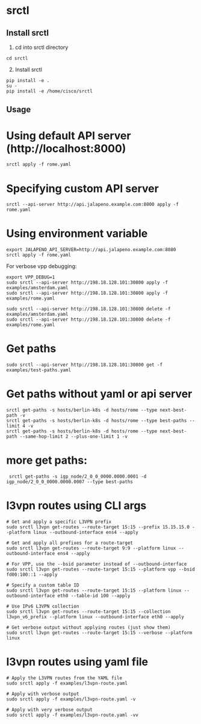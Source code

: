 # srctl

## Install srctl

1. cd into srctl directory
```
cd srctl
```

2. Install srctl
```
pip install -e .
su -
pip install -e /home/cisco/srctl
```

## Usage

# Using default API server (http://localhost:8000)
```
srctl apply -f rome.yaml
```

# Specifying custom API server

```
srctl --api-server http://api.jalapeno.example.com:8000 apply -f rome.yaml
```

# Using environment variable

```
export JALAPENO_API_SERVER=http://api.jalapeno.example.com:8080
srctl apply -f rome.yaml
```

For verbose vpp debugging:
```
export VPP_DEBUG=1
sudo srctl --api-server http://198.18.128.101:30800 apply -f examples/amsterdam.yaml
sudo srctl --api-server http://198.18.128.101:30800 apply -f examples/rome.yaml

sudo srctl --api-server http://198.18.128.101:30800 delete -f examples/amsterdam.yaml
sudo srctl --api-server http://198.18.128.101:30800 delete -f examples/rome.yaml

```

# Get paths
```
sudo srctl --api-server http://198.18.128.101:30800 get -f examples/test-paths.yaml
```

# Get paths without yaml or api server
```
srctl get-paths -s hosts/berlin-k8s -d hosts/rome --type next-best-path -v
srctl get-paths -s hosts/berlin-k8s -d hosts/rome --type best-paths --limit 4 -v
srctl get-paths -s hosts/berlin-k8s -d hosts/rome --type next-best-path --same-hop-limit 2 --plus-one-limit 1 -v
```

# more get paths:
```
 srctl get-paths -s igp_node/2_0_0_0000.0000.0001 -d igp_node/2_0_0_0000.0000.0007 --type best-paths
 ```


 # l3vpn routes using CLI args
 ```
 # Get and apply a specific L3VPN prefix
sudo srctl l3vpn get-routes --route-target 15:15 --prefix 15.15.15.0 --platform linux --outbound-interface ens4 --apply

# Get and apply all prefixes for a route-target
sudo srctl l3vpn get-routes --route-target 9:9 --platform linux --outbound-interface ens4 --apply

# For VPP, use the --bsid parameter instead of --outbound-interface
sudo srctl l3vpn get-routes --route-target 15:15 --platform vpp --bsid fd00:100::1 --apply

# Specify a custom table ID
sudo srctl l3vpn get-routes --route-target 15:15 --platform linux --outbound-interface eth0 --table-id 100 --apply

# Use IPv6 L3VPN collection
sudo srctl l3vpn get-routes --route-target 15:15 --collection l3vpn_v6_prefix --platform linux --outbound-interface eth0 --apply

# Get verbose output without applying routes (just show them)
sudo srctl l3vpn get-routes --route-target 15:15 --verbose --platform linux
```

# l3vpn routes using yaml file
```
# Apply the L3VPN routes from the YAML file
sudo srctl apply -f examples/l3vpn-route.yaml

# Apply with verbose output
sudo srctl apply -f examples/l3vpn-route.yaml -v

# Apply with very verbose output
sudo srctl apply -f examples/l3vpn-route.yaml -vv
```